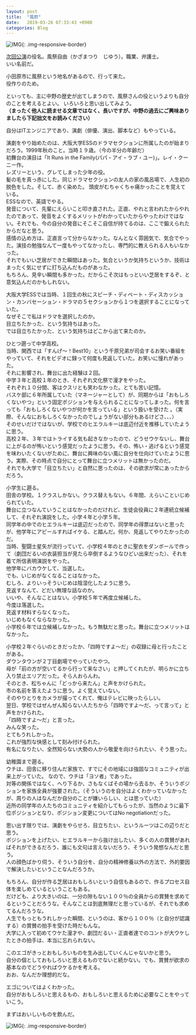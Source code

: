 ```yaml
---
layout: post
title:  "風祭"
date:   2019-03-26 07:33:43 +0900
categories: Blog
---
```


![IMG]({{site.baseurl}}/img/20190326_01.jpg){: .img-responsive-border} 



[次回公演]({{site.baseurl}}/blog/2019/02/27/ShuumatsunoYotei/)の役名。風祭自由（かざまつり　じゆう）。職業、弁護士。  
いい名前だ。

小田原市に風祭という地名があるので、行って来た。  
役作りのため。

といっても、主に中野の歴史が出てしまうので、風祭さんの役というよりも自分のことを考えるとよい。
いろいろと思い出してみよう。  
**（まったく他人に読ませる文章ではなく、長いですが、中野の過去にご興味ありましたら下記拙文をお読みください）**

自分はITエンジニアであり、演劇（俳優、演出、脚本など）もやっている。  

演劇をやり始めたのは、大阪大学ESSのドラマセクションに所属したのが始まりだろう。1999年秋のこと。当時１９歳。（今の半分の年齢だ）  
初舞台の演目は「It Runs in the Family(パパ・アイ・ラブ・ユー)」。レイ・クーニー作。  
レズリーという、グレてしまった少年の役。  
髪の毛を真っ赤にした。同じドラマセクションの友人の家の風呂場で、人生初の脱色をした。そして、赤く染めた。
頭皮がむちゃくちゃ痛かったことを覚えている。  
ESSなので、英語でやる。  
発音について、先輩にえらいこと叩き直された。正直、やれと言われたからやれたのであって、発音をよくするメリットがわかっていたからやったわけではない。それでも、今の自分の発音にそこそこ自信が持てるのは、ここで鍛えられたからだなと思う。  
感情の込め方は、正直言って分からなかった。なんとなく雰囲気で、気合でやった。演技の勉強なんて一度もやってなかったし、専門的に教えられる人もいなかった。  
それでもいい芝居ができた瞬間はあった。気合というか気持ちというか、技術はまったく気にせずに打ち込んだものがあった。  
もちろん、見辛い瞬間も多かった。だからこそ次はもっといい芝居をするぞ、と意気込んだのかもしれない。

大阪大学ESSでは当時、１回生の秋にスピーチ・ディベート・ディスカッション・カンバセーション・ドラマの５セクションから１つを選択することになっていた。  
なぜそこで私はドラマを選択したのか。  
目立ちたかった、という気持ちはあった。  
では目立ちたかった、という気持ちはどこから出て来たのか。

ひとつ遡って中学高校。  
当時、関西では「すんげ〜！Best10」という千原兄弟が司会するお笑い番組をやっていて、それをビデオに録って何度も見返していた。お笑いに憧れがあった。  
それに影響され、舞台に出た経験は２回。  
中学３年と高校１年のとき、それぞれ文化祭で漫才をやった。  
それぞれ１０分間、客はクスリとも笑わなかった。とても苦い記憶。  
バスケ部に６年所属していた（マネージャーとして）が、同期からは「おもしろくないやつ」という固定ポジションを与えられることになってしまった。何を言っても「おもしろくないやつが何かを言っている」という扱いを受けた  。（実際、そんなにおもしろくなかったのでしょうがない部分もあるけどさ、、、）  
そのせいだけではないが、学校でのヒエラルキーは底辺付近を推移していたように思う。  
高校２年、３年ではトライする気も起きなかったので、どうせウケないし、舞台に上がるのが怖いという感覚だったように思う。その、怖い・逃げるという感覚を味わいたくないがために、舞台に興味のない風に自分を仕向けていたように思う。実際、その時点で自分にとって舞台に立つメリットは無かったのだ。  
それでも大学で「目立ちたい」と自然に思ったのは、その欲求が常にあったからだろう。

小学生に遡る。  
田舎の学校。１クラスしかない。クラス替えもない。６年間、えらいこといじめられていた。  
舞台に立つなんていうことはなかったのだけれど、生徒会役員に２年連続立候補して、それぞれ演説をした。小学４年と小学５年。  
同学年の中でのヒエラルキーは底辺だったので、同学年の得票はないと思ったが、他学年にアピールすればイケる、と踏んだ。何か、見返してやりたかったのだ。  
当時、聖闘士星矢が流行っていて、小学校４年のときに聖衣をダンボールで作って（劇団だるいの衣装担当が見たら卒倒するようなひどい出来だった）、それを着て所信表明演説をやった。  
他学年にバカウケして、当選した。  
でも、いじめがなくなることはなかった。  
むしろ、よりいっそういじめは陰湿化したように思う。  
見返すなんて、どだい無理な話なのか。  
いいや、そんなことはない。小学校５年で再度立候補した。  
今度は落選した。  
見返す材料すらなくなった。  
いじめもなくならなかった。  
小学校６年では立候補しなかった。もう無駄だと思った。舞台に立つメリットはなかった。

小学校２年ぐらいのときだったか、「四時ですよ〜だ」の収録に母と行ったことがある。  
ダウンタウンが２丁目劇場でやっていたやつ。  
母が「前の方が空いてるから行って来なさい」と押してくれたが、明らかに立ち入り禁止エリアだった。そら人おらんわ。  
そのとき、松ちゃんに「どっから来たん」と声をかけられた。  
市の名前を答えたように思う。よく覚えていない。  
そのやりとりをカメラが撮ってくれて、俺はテレビに映ったらしい。  
翌日、学校ではぜんぜん知らない人たちから「四時ですよ〜だ、って言って」と声をかけられた。  
「四時ですよ〜だ」と言った。  
みんな笑った。  
とてもうれしかった。  
これが強烈な快感として刻み付けられた。  
有名になりたい、全然知らない大勢の人から敬愛を向けられたい、そう思った。

幼稚園まで遡る。  
ウチは、田舎に移り住んだ家族で、すでにその地域には強固なコミュニティが出来上がっていた。
なので、ウチは「ヨソ者」であった。  
対等の関係ではなく、へり下るか、さもなくばその場から去るか、そういうポジションを家族全員が強要された。（そういうのを自分はよくわかっていなかったが、周りの人はなんだか自分のことが嫌いらしい、とは思っていた）  
近所の同学年の人たちのコミュニティを紹介してもらったが、当然のように最下位ポジションとなり、ポジション変更についてはNo negotiationだった。

思い出す限りでは、演劇をやらせろ、目立ちたい、というルーツはこの辺りだと思う。  
ポジションを上げたい、ヒエラルキーから抜け出したい、多くの人の賞賛があればそれができるだろう、誰にも文句は言えないだろう、そういう発想なんだと思う。  
人の顔色ばかり伺う、そういう自分を、自分の精神修養以外の方法で、外的要因で解決したいということなんだろうか。

もちろん、自分が作る芝居はおもしろいという自信もあるので、作るプロセス自体を楽しめているということもある。  
だけども、より大きいのは、一分の隙もない１００％の全員からの賞賛を求めてるということだろうな。そんなことは到底無理だと思っているが、それでも求めてるんだろうな。  
人生でもっともうれしかった瞬間、というのは、客から１００％（と自分が認識する）の賞賛の拍手を受けた時だもんな。  
大学に入って初めてウケた漫才や、劇団だるい・正直者達でのコントが大ウケしたときの拍手は、本当に忘れられない。

このエゴがきっとおもしろいものを生み出していくんじゃないかと思う。  
自分の個としておもしろいと思えるものでないと続かない。でも、賞賛が欲求の基本なのでどうやればウケるかを考える。  
おお、なんだか理想的だな。

エゴについてはよくわかった。  
自分がおもしろいと思えるもの、おもしろいと思えるために必要なことをやっていこう。

まずはおいしいものを飲んだ。


![IMG]({{site.baseurl}}/img/20190326_02.jpg){: .img-responsive-border} 
